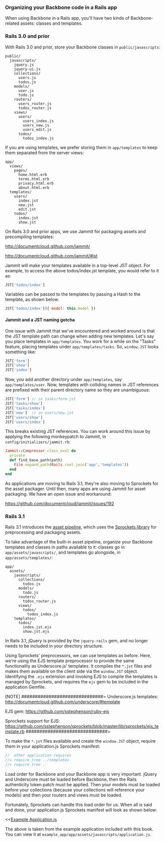 ### Organizing your Backbone code in a Rails app

When using Backbone in a Rails app, you'll have two kinds of
Backbone-related assets: classes and templates.

### Rails 3.0 and prior

With Rails 3.0 and prior, store your Backbone classes in
`public/javascripts`:

~~~~
public/
  javascripts/
    jquery.js
    jquery-ui.js
    collections/
      users.js
      todos.js
    models/
      user.js
      todo.js
    routers/
      users_router.js
      todos_router.js
    views/
      users/
        users_index.js
        users_new.js
        users_edit.js
      todos/
        todos_index.js
~~~~

If you are using templates, we prefer storing them in `app/templates` to keep
them separated from the server views:

~~~~
app/
  views/
    pages/
      home.html.erb
      terms.html.erb
      privacy.html.erb
      about.html.erb
  templates/
    users/
      index.jst
      new.jst
      edit.jst
    todos/
      index.jst
      show.jst
~~~~

On Rails 3.0 and prior apps, we use Jammit for packaging assets and
precompiling templates:

<http://documentcloud.github.com/jammit/>

<http://documentcloud.github.com/jammit/#jst>

Jammit will make your templates available in a top-level JST object. For
example, to access the above todos/index.jst template, you would refer to it
as:

~~~~javascript
JST['todos/index']
~~~~

Variables can be passed to the templates by passing a Hash to the template, as
shown below.

~~~~javascript
JST['todos/index']({ model: this.model })
~~~~

#### Jammit and a JST naming gotcha

One issue with Jammit that we've encountered and worked around is that the JST
template path can change when adding new templates.  Let's say you place
templates in `app/templates`. You work for a while on the "Tasks" feature,
placing templates under `app/templates/tasks`. So, `window.JST` looks something
like:

~~~~javascript
JST['form']
JST['show']
JST['index']
~~~~

Now, you add another directory under `app/templates`, say `app/templates/user`.
Now, templates with colliding names in JST references are prefixed with their
 parent directory name so they are unambiguous:

~~~~javascript
JST['form'] // in tasks/form.jst
JST['tasks/show']
JST['tasks/index']
JST['new']  // in users/new.jst
JST['users/show']
JST['users/index']
~~~~

This breaks existing JST references. You can work around this issue by applying
the following monkeypatch to Jammit, in `config/initializers/jammit.rb`:

~~~~ruby
Jammit::Compressor.class_eval do
  private
  def find_base_path(path)
    File.expand_path(Rails.root.join('app','templates'))
  end
end
~~~~

As applications are moving to Rails 3.1, they're also moving to Sprockets for
the asset packager.  Until then, many apps are using Jammit for asset
packaging.  We have an open issue and workaround:

<https://github.com/documentcloud/jammit/issues/192>

### Rails 3.1

Rails 3.1 introduces the
[asset pipeline](http://guides.rubyonrails.org/asset_pipeline.html), which uses
the [Sprockets library](http://getsprockets.org) for preprocessing and packaging
assets.

To take advantage of the built-in asset pipeline, organize your Backbone
templates and classes in paths available to it: classes go in
`app/assets/javascripts/`, and templates go alongside, in
`app/assets/templates/`:

~~~~
app/
  assets/
    javascripts/
      collections/
        todos.js
      models/
        todo.js
      routers/
        todos_router.js
      views/
        todos/
          todos_index.js
    templates/
      todos/
        index.jst.ejs
        show.jst.ejs
~~~~

In Rails 3.1, jQuery is provided by the `jquery-rails` gem, and no longer
needs to be included in your directory structure.

Using Sprockets' preprocessors, we can use templates as before. Here, we're
using the EJS template preprocessor to provide the same functionality as
Underscore.js' templates.  It compiles the `*.jst` files and makes them
available on the client side via the `window.JST` object. Identifying the
`.ejs` extension and invoking EJS to compile the templates is managed by
Sprockets, and requires the `ejs` gem to be included in the application Gemfile.

[NOTE]
##############################=
Underscore.js templates:
http://documentcloud.github.com/underscore/#template

EJS gem:
https://github.com/sstephenson/ruby-ejs

Sprockets support for EJS:
https://github.com/sstephenson/sprockets/blob/master/lib/sprockets/ejs_template.rb
##############################=

To make the `*.jst` files available and create the `window.JST` object, require
them in your application.js Sprockets manifest:

~~~~javascript
//  other application requires
//= require_tree ../templates
//= require_tree .
~~~~

Load order for Backbone and your Backbone app is very
important. jQuery and Underscore must be loaded before Backbone, then
the Rails authenticity token patch must be applied. Then your models must be
loaded before your collections (because your collections will reference your
models) and then your routers and views must be loaded.

Fortunately, Sprockets can handle this load order for us. When all is said and
done, your application.js Sprockets manifest will look as shown below:

<<[Example Application.js](../../example_app/app/assets/javascripts/application.js)

The above is taken from the example application included with this book. You
can view it at `example_app/app/assets/javascripts/application.js`.
